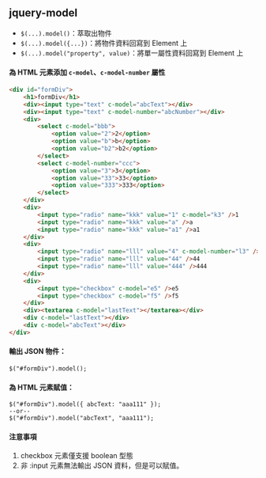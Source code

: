 ## jquery-model

- `$(...).model()`：萃取出物件
- `$(...).model({...})`：將物件資料回寫到 Element 上
- `$(...).model("property", value)`：將單一屬性資料回寫到 Element 上

#### 為 HTML 元素添加 `c-model`、`c-model-number` 屬性

```html
<div id="formDiv">
    <h1>formDiv</h1>
    <div><input type="text" c-model="abcText"></div>
    <div><input type="text" c-model-number="abcNumber"></div>
    <div>
        <select c-model="bbb">
            <option value="2">2</option>
            <option value="b">b</option>
            <option value="b2">b2</option>
        </select>
        <select c-model-number="ccc">
            <option value="3">3</option>
            <option value="33">33</option>
            <option value="333">333</option>
        </select>
    </div>
    <div>
        <input type="radio" name="kkk" value="1" c-model="k3" />1
        <input type="radio" name="kkk" value="a" />a
        <input type="radio" name="kkk" value="a1" />a1
    </div>
    <div>
        <input type="radio" name="lll" value="4" c-model-number="l3" />4
        <input type="radio" name="lll" value="44" />44
        <input type="radio" name="lll" value="444" />444
    </div>
    <div>
        <input type="checkbox" c-model="e5" />e5
        <input type="checkbox" c-model="f5" />f5
    </div>
    <div><textarea c-model="lastText"></textarea></div>
    <div c-model="lastText"></div>
    <div c-model="abcText"></div>
</div>
```

#### 輸出 JSON 物件：

```
$("#formDiv").model();
```

#### 為 HTML 元素賦值：

```
$("#formDiv").model({ abcText: "aaa111" });
--or--
$("#formDiv").model("abcText", "aaa111");
```

#### 注意事項

1. checkbox 元素僅支援 boolean 型態
2. 非 :input 元素無法輸出 JSON 資料，但是可以賦值。
